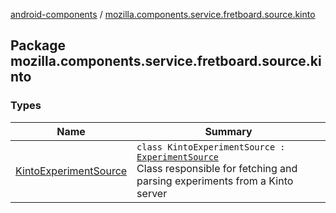 [android-components](../index.md) / [mozilla.components.service.fretboard.source.kinto](./index.md)

## Package mozilla.components.service.fretboard.source.kinto

### Types

| Name | Summary |
|---|---|
| [KintoExperimentSource](-kinto-experiment-source/index.md) | `class KintoExperimentSource : `[`ExperimentSource`](../mozilla.components.service.fretboard/-experiment-source/index.md)<br>Class responsible for fetching and parsing experiments from a Kinto server |
